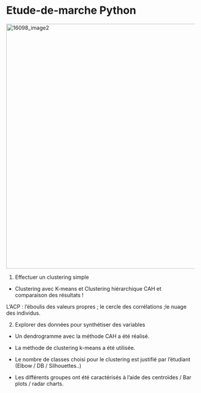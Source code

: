 # Etude-de-marche Python 
<img width="655" alt="16098_image2" src="https://github.com/Grom-P/Etude-de-march-/assets/117200565/1c88bbe3-1fbc-43eb-a8ec-041cbe824386">

1. Effectuer un clustering simple
- Clustering avec K-means et Clustering hiérarchique CAH et comparaison des résultats !

 L’ACP : l’éboulis des valeurs propres ; le cercle des corrélations ;le nuage des individus.

2. Explorer des données pour synthétiser des variables

- Un dendrogramme avec la méthode CAH a été réalisé.

- La méthode de clustering k-means a été utilisée.

-  Le nombre de classes choisi pour le clustering est justifié par l’étudiant (Elbow / DB / Silhouettes..)

-  Les différents groupes ont été caractérisés à l’aide des centroïdes / Bar plots  / radar charts.
